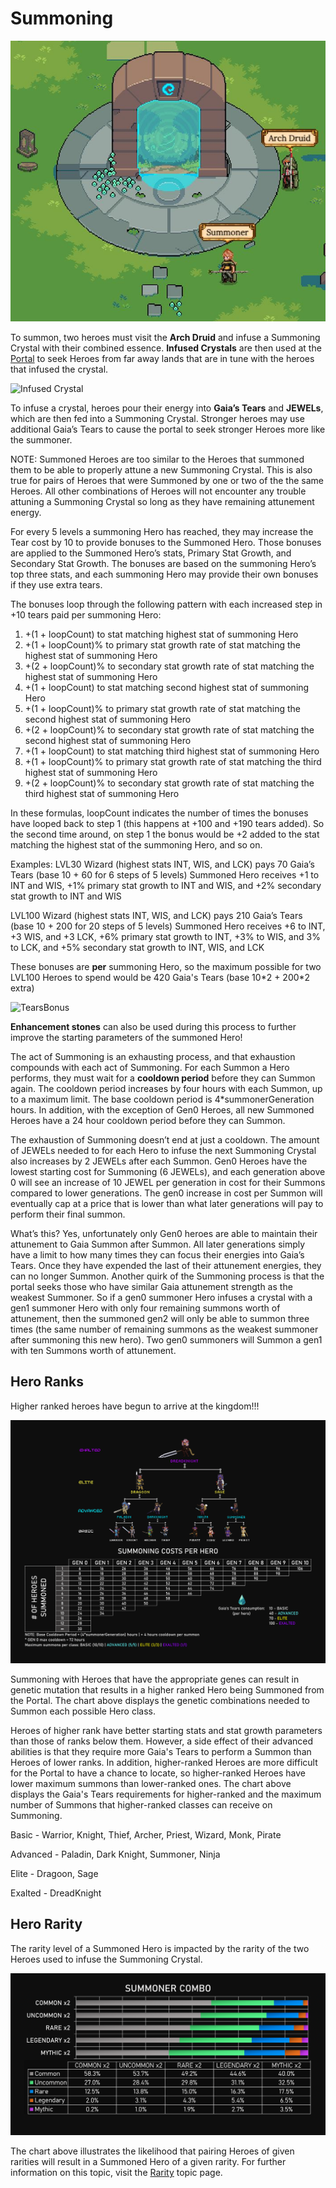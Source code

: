 # Summoning

![The Summoning Portal](../../../.gitbook/assets/Capture.JPG)

To summon, two heroes must visit the **Arch Druid** and infuse a Summoning Crystal with their combined essence. **Infused Crystals** are then used at the [Portal](../portal.md) to seek Heroes from far away lands that are in tune with the heroes that infused the crystal.

![Infused Crystal](https://dfk-hv.b-cdn.net/art-assets/crystal-yellow.gif)

To infuse a crystal, heroes pour their energy into **Gaia’s Tears** and **JEWELs**, which are then fed into a Summoning Crystal. Stronger heroes may use additional Gaia’s Tears to cause the portal to seek stronger Heroes more like the summoner.

NOTE: Summoned Heroes are too similar to the Heroes that summoned them to be able to properly attune a new Summoning Crystal. This is also true for pairs of Heroes that were Summoned by one or two of the the same Heroes. All other combinations of Heroes will not encounter any trouble attuning a Summoning Crystal so long as they have remaining attunement energy.

For every 5 levels a summoning Hero has reached, they may increase the Tear cost by 10 to provide bonuses to the Summoned Hero. Those bonuses are applied to the Summoned Hero’s stats, Primary Stat Growth, and Secondary Stat Growth. The bonuses are based on the summoning Hero’s top three stats, and each summoning Hero may provide their own bonuses if they use extra tears.

The bonuses loop through the following pattern with each increased step in +10 tears paid per summoning Hero:

1. \+(1 + loopCount) to stat matching highest stat of summoning Hero
2. \+(1 + loopCount)% to primary stat growth rate of stat matching the highest stat of summoning Hero
3. \+(2 + loopCount)% to secondary stat growth rate of stat matching the highest stat of summoning Hero
4. \+(1 + loopCount) to stat matching second highest stat of summoning Hero
5. \+(1 + loopCount)% to primary stat growth rate of stat matching the second highest stat of summoning Hero
6. \+(2 + loopCount)% to secondary stat growth rate of stat matching the second highest stat of summoning Hero
7. \+(1 + loopCount) to stat matching third highest stat of summoning Hero
8. \+(1 + loopCount)% to primary stat growth rate of stat matching the third highest stat of summoning Hero
9. \+(2 + loopCount)% to secondary stat growth rate of stat matching the third highest stat of summoning Hero

In these formulas, loopCount indicates the number of times the bonuses have looped back to step 1 (this happens at +100 and +190 tears added). So the second time around, on step 1 the bonus would be +2 added to the stat matching the highest stat of the summoning Hero, and so on.

Examples: LVL30 Wizard (highest stats INT, WIS, and LCK) pays 70 Gaia’s Tears (base 10 + 60 for 6 steps of 5 levels) Summoned Hero receives +1 to INT and WIS, +1% primary stat growth to INT and WIS, and +2% secondary stat growth to INT and WIS

LVL100 Wizard (highest stats INT, WIS, and LCK) pays 210 Gaia’s Tears (base 10 + 200 for 20 steps of 5 levels) Summoned Hero receives +6 to INT, +3 WIS, and +3 LCK, +6% primary stat growth to INT, +3% to WIS, and 3% to LCK, and +5% secondary stat growth to INT, WIS, and LCK

These bonuses are **per** summoning Hero, so the maximum possible for two LVL100 Heroes to spend would be 420 Gaia's Tears (base 10\*2 + 200\*2 extra)

![TearsBonus](https://dfk-hv.b-cdn.net/website-media/images/tears-bonus.png)

**Enhancement stones** can also be used during this process to further improve the starting parameters of the summoned Hero!

The act of Summoning is an exhausting process, and that exhaustion compounds with each act of Summoning. For each Summon a Hero performs, they must wait for a **cooldown period** before they can Summon again. The cooldown period increases by four hours with each Summon, up to a maximum limit. The base cooldown period is 4\*summonerGeneration hours. In addition, with the exception of Gen0 Heroes, all new Summoned Heroes have a 24 hour cooldown period before they can Summon.

The exhaustion of Summoning doesn’t end at just a cooldown. The amount of JEWELs needed to for each Hero to infuse the next Summoning Crystal also increases by 2 JEWELs after each Summon. Gen0 Heroes have the lowest starting cost for Summoning (6 JEWELs), and each generation above 0 will see an increase of 10 JEWEL per generation in cost for their Summons compared to lower generations. The gen0 increase in cost per Summon will eventually cap at a price that is lower than what later generations will pay to perform their final summon.

What’s this? Yes, unfortunately only Gen0 heroes are able to maintain their attunement to Gaia Summon after Summon. All later generations simply have a limit to how many times they can focus their energies into Gaia’s Tears. Once they have expended the last of their attunement energies, they can no longer Summon. Another quirk of the Summoning process is that the portal seeks those who have similar Gaia attunement strength as the weakest Summoner. So if a gen0 summoner Hero infuses a crystal with a gen1 summoner Hero with only four remaining summons worth of attunement, then the summoned gen2 will only be able to summon three times (the same number of remaining summons as the weakest summoner after summoning this new hero). Two gen0 summoners will Summon a gen1 with ten Summons worth of attunement.

## Hero Ranks

Higher ranked heroes have begun to arrive at the kingdom!!!

![Hero Rank Summoning Chart](../../../.gitbook/assets/Summoning.png)

Summoning with Heroes that have the appropriate genes can result in genetic mutation that results in a higher ranked Hero being Summoned from the Portal. The chart above displays the genetic combinations needed to Summon each possible Hero class.

Heroes of higher rank have better starting stats and stat growth parameters than those of ranks below them. However, a side effect of their advanced abilities is that they require more Gaia's Tears to perform a Summon than Heroes of lower ranks. In addition, higher-ranked Heroes are more difficult for the Portal to have a chance to locate, so higher-ranked Heroes have lower maximum summons than lower-ranked ones. The chart above displays the Gaia's Tears requirements for higher-ranked and the maximum number of Summons that higher-ranked classes can receive on Summoning.

Basic - Warrior, Knight, Thief, Archer, Priest, Wizard, Monk, Pirate

Advanced - Paladin, Dark Knight, Summoner, Ninja

Elite - Dragoon, Sage

Exalted - DreadKnight

## Hero Rarity

The rarity level of a Summoned Hero is impacted by the rarity of the two Heroes used to infuse the Summoning Crystal.

![Summoning Rarity](<../../../.gitbook/assets/Summoner Combo.png>)

The chart above illustrates the likelihood that pairing Heroes of given rarities will result in a Summoned Hero of a given rarity. For further information on this topic, visit the [Rarity](rarity.md) topic page.
